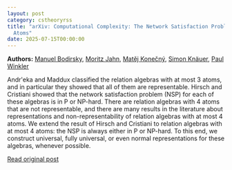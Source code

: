 ```yaml
---
layout: post
category: cstheoryrss
title: "arXiv: Computational Complexity: The Network Satisfaction Problem for Relation Algebras with at most 4
  Atoms"
date: 2025-07-15T00:00:00
---
```


**Authors:** [Manuel Bodirsky](https://dblp.uni-trier.de/search?q=Manuel+Bodirsky), [Moritz Jahn](https://dblp.uni-trier.de/search?q=Moritz+Jahn), [Matěj Konečný](https://dblp.uni-trier.de/search?q=Mat%C4%9Bj+Kone%C4%8Dn%C3%BD), [Simon Knäuer](https://dblp.uni-trier.de/search?q=Simon+Kn%C3%A4uer), [Paul Winkler](https://dblp.uni-trier.de/search?q=Paul+Winkler)

Andr\'eka and Maddux classified the relation algebras with at most 3 atoms,
and in particular they showed that all of them are representable. Hirsch and
Cristiani showed that the network satisfaction problem (NSP) for each of these
algebras is in P or NP-hard. There are relation algebras with 4 atoms that are
not representable, and there are many results in the literature about
representations and non-representability of relation algebras with at most 4
atoms. We extend the result of Hirsch and Cristiani to relation algebras with
at most 4 atoms: the NSP is always either in P or NP-hard. To this end, we
construct universal, fully universal, or even normal representations for these
algebras, whenever possible.

[Read original post](http://arxiv.org/abs/2507.09324v1)
